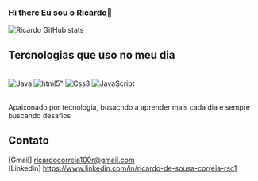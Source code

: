   ### Hi there Eu sou o Ricardo👋  
  
  ![Ricardo GitHub stats](https://github-readme-stats.vercel.app/api?username=ricardodesousa&show_icons=true&theme=radical)
  ## Tercnologias que uso no meu dia
  
  <div style="display: inline_block"><br/>
  <img align="center" alt="Java" src="https://img.shields.io/badge/Java-ED8B00?style=for-the-badge&logo=java&logoColor=white"/>
  <img align="center" alt=html5" src="https://img.shields.io/badge/HTML5-E34F26?style=for-the-badge&logo=html5&logoColor=white"/>
  <img align="center" alt="Css3" src="https://img.shields.io/badge/CSS3-1572B6?style=for-the-badge&logo=css3&logoColor=white"/>
  <img align="center" alt="JavaScript" src="https://img.shields.io/badge/JavaScript-F7DF1E?style=for-the-badge&logo=javascript&logoColor=black"/>
  </div><br/>
  
Apaixonado por  tecnologia, busacndo a aprender mais cada dia e sempre buscando desafios<br/>

##  Contato   
   [Gmail] ricardocorreia100r@gmail.com <br/>
   [Linkedin] https://www.linkedin.com/in/ricardo-de-sousa-correia-rsc1 
  

